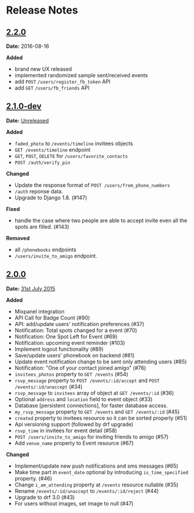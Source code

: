 # Release Notes

## [2.2.0]

__Date:__ 2016-08-16

__Added__

- brand new UX released
- implemented randomized sample sent/received events
- add `POST` `/users/register_fb_token` API
- add `GET` `/users/fb_friends` API

## [2.1.0-dev]

__Date:__ [Unreleased](https://github.com/JoinAmigo/amigo-web/issues/133)

__Added__

- `faded_photo` to `/events/timeline` invitees objects
- `GET /events/timeline` endpoint
- `GET`, `POST`, `DELETE` for `/users/favorite_contacts`
- `POST /auth/verify_pin`

__Changed__

- Update the response format of `POST /users/from_phone_numbers`
- `/auth` reponse data.
- Upgrade to Django 1.8. (#147)

__Fixed__
- handle the case where two people are able to accept invite even all the spots are filled. (#143)

__Removed__

- all `/phonebooks` endpoints
- `/users/invite_to_amigo` endpoint.


## [2.0.0]

__Date:__ [31st July 2015](https://github.com/JoinAmigo/amigo-web/issues/38)

__Added__

- Mixpanel integration
- API Call for Badge Count (#90)
- API: add/update users' notification preferences (#37)
- Notification: Total spots changed for a event (#70)
- Notification: One Spot Left for Event (#69)
- Notification: upcoming event reminder (#103)
- Implement logout functionality (#89)
- Save/update users' phonebook on backend (#81)
- Update event notification change to be sent only attending users (#85)
- Notification: "One of your contact joined amigo" (#76)
- `invitees_photos` property to `GET /events` (#54)
- `rsvp_message` property to `POST /events/:id/accept` and `POST /events/:id/unaccept` (#34)
- `rsvp_message` to `invitees` array of object at `GET /events/:id` (#36)
- Optional `address` and `location` field to event object (#33)
- Database [persistent connections], for faster database access.
- `my_rsvp_message` property to `GET /events` and `GET /events/:id` (#45)
- `created` property to invitees resource so it can be sorted properly (#51)
- Api versioning support (followed by drf upgrade)
- `rsvp_time` in invitees for event detail (#58)
- `POST /users/invite_to_amigo` for inviting friends to amigo (#57)
- Add `venue_name` property to Event resource (#67)

__Changed__

- Implement/update new push notifications and sms messages (#65)
- Make time part in `event_date` optional by introducing `is_time_specified` property. (#46)
- Change `i_am_attending` property at `/events` resource nullable (#35)
- Rename `/events/:id/unaccept` to `/events/:id/reject` (#44)
- Upgrade to drf 3.0 (#43)
- For users without images, set image to null (#47)

[2.2.0]: https://github.com/JoinAmigo/amigo-web/compare/v2.2.0...master
[2.1.0-dev]: https://github.com/JoinAmigo/amigo-web/compare/v2.0.0...master
[2.0.0]: https://github.com/JoinAmigo/amigo-web/compare/v1.5.0...v2.0.0
